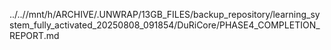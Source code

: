 ../..//mnt/h/ARCHIVE/.UNWRAP/13GB_FILES/backup_repository/learning_system_fully_activated_20250808_091854/DuRiCore/PHASE4_COMPLETION_REPORT.md
